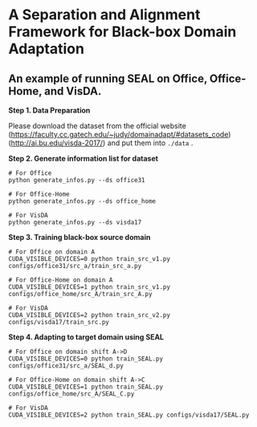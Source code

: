 # A Separation and Alignment Framework for Black-box Domain Adaptation

## An example of running SEAL on Office, Office-Home, and VisDA.

**Step 1. Data Preparation**

Please download the dataset from the official website (https://faculty.cc.gatech.edu/~judy/domainadapt/#datasets_code)(http://ai.bu.edu/visda-2017/) and put them into ```./data``` .

**Step 2. Generate information list for dataset**

```shell
# For Office
python generate_infos.py --ds office31

# For Office-Home
python generate_infos.py --ds office_home

# For VisDA
python generate_infos.py --ds visda17
```

**Step 3. Training black-box source domain**

```shell
# For Office on domain A
CUDA_VISIBLE_DEVICES=0 python train_src_v1.py configs/office31/src_a/train_src_a.py

# For Office-Home on domain A
CUDA_VISIBLE_DEVICES=1 python train_src_v1.py configs/office_home/src_A/train_src_A.py

# For VisDA
CUDA_VISIBLE_DEVICES=2 python train_src_v2.py configs/visda17/train_src.py
```

**Step 4. Adapting to target domain using SEAL**

```shell
# For Office on domain shift A->D
CUDA_VISIBLE_DEVICES=0 python train_SEAL.py configs/office31/src_a/SEAL_d.py

# For Office-Home on domain shift A->C
CUDA_VISIBLE_DEVICES=1 python train_SEAL.py configs/office_home/src_A/SEAL_C.py

# For VisDA
CUDA_VISIBLE_DEVICES=2 python train_SEAL.py configs/visda17/SEAL.py
```